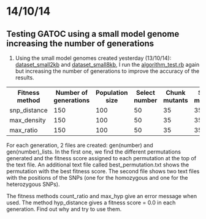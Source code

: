 14/10/14
========================================================


Testing GATOC using a small model genome increasing the number of generations
-------

1. Using the small model genomes created yesterday (13/10/14): [dataset_small2kb](https://github.com/pilarcormo/fragmented_genome_with_snps/tree/master/arabidopsis_datasets/Pilar/dataset_small2kb) and [dataset_small8kb](https://github.com/pilarcormo/fragmented_genome_with_snps/tree/master/arabidopsis_datasets/Pilar/dataset_small8kb), I run the [algorithm_test.rb](https://github.com/pilarcormo/fragmented_genome_with_snps/blob/master/algorithm_test.rb) again but increasing the number of generations to improve the accuracy of the results. 

<table>

  <tr><th>Fitness method</th><th>Number of generations</th><th>Population size</th><th>Select number</th><th>Chunk mutants</th><th>Swap mutants</th><th>Save</th><th>Random</th><th>Divisions (1000s)</th></tr>
  
  
  <tr> <td>snp_distance</td> <td>150</td> <td>100</td> <td>50</td> <td>35</td> <td>35</td> <td>25</td> <td>5</td> <td>1</td> </tr>
    <tr> <td>max_density</td>  <td>150</td> <td>100</td> <td>50</td> <td>35</td> <td>35</td> <td>25</td> <td>5</td> <td>1</td> </tr>
    <tr> <td>max_ratio</td>  <td>150</td> <td>100</td> <td>50</td> <td>35</td> <td>35</td> <td>25</td> <td>5</td> <td>1</td> </tr>
  
</table>

For each generation, 2 files are created: gen(number) and gen(number)_lists. In the first one, we find the different permutations generated and the fitness score assigned to each permutation at the top of the text file. An additional text file called best_permutation.txt shows the permutation with the best fitness score. The second file shows two text files with the positions of the SNPs (one for the homozygous and one for the heterozygous SNPs).

The fitness methods count_ratio and max_hyp give an error message when used. The method hyp_distance gives a fitness score = 0.0 in each generation. Find out why and try to use them. 


 
